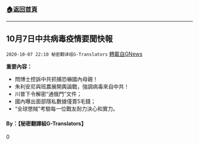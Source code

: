###  [:house:返回首頁](https://github.com/ourhimalayas/txt)
---

## 10月7日中共病毒疫情要聞快報
`2020-10-07 22:10 秘密翻译组G-Translators` [轉載自GNews](https://gnews.org/zh-hant/409688/)

**重要內容：**

- 閆博士控訴中共抓捕恐嚇國內母親！
- 朱利安尼與班農展開輿論戰，強調病毒來自中共！
- 川普下令解密“通俄門”文件；
- 國內曝出面部隱私數據僅賣5毛錢；
- “全球懲賊”考驗每一位戰友耐力決心和實力。




####  **By：【秘密翻譯組G-Translators】**

0
